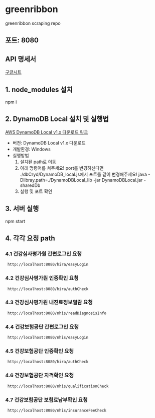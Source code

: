# greenribbon
greenribbon scraping repo

## 포트: 8080

## API 명세서

 [구글시트](https://docs.google.com/spreadsheets/d/1GCI7EjBzbIPZY6pDBeCyihoqql_iF5ySUfB-8oCe7pA/edit#gid=1450538453)
   
## 1. node_modules 설치

   npm i

## 2. DynamoDB Local 설치 및 실행법 
  [AWS DynamoDB Local v1.x 다운로드 링크](https://docs.aws.amazon.com/ko_kr/amazondynamodb/latest/developerguide/DynamoDBLocal.DownloadingAndRunning.html)
   * 버전: DynamoDB Local v1.x 다운로드
   * 개발환경: Windows
   * 실행방법
     1. 설치된 path로 이동
     2. 아래 명령어를 쳐주세요! port를 변경하신다면 ./dbCryd/DynamoDB_local.js에서 포트를 같이 변경해주세요!
        java -Dlibray.path=./DynamoDBLocal_lib -jar DynamoDBLocal.jar -sharedDb
     3. 실행 및 포트 확인 
        
## 3. 서버 실행

   npm start
   
## 4. 각각 요청 path
   
   ### 4.1 건강심사평가원 간편로그인 요청
     http://localhost:8080/hira/easyLogin
   
   ### 4.2 건강심사평가원 인증확인 요청
     http://localhost:8080/hira/authCheck
   
   ### 4.3 건강심사평가원 내진료정보열람 요청
     http://localhost:8080/nhis/readDiagnosisInfo
   
   ### 4.4 건강보험공단 간편로그인 요청
     http://localhost:8080/nhis/easyLogin
   
   ### 4.5 건강보험공단 인증확인 요청
     http://localhost:8080/hira/authCheck
   
   ### 4.6 건강보험공단 자격확인 요청
     http://localhost:8080/nhis/qualificationCheck
   
   ### 4.7 건강보험공단 보험료납부확인 요청
     http://localhost:8080/nhis/insuranceFeeCheck
